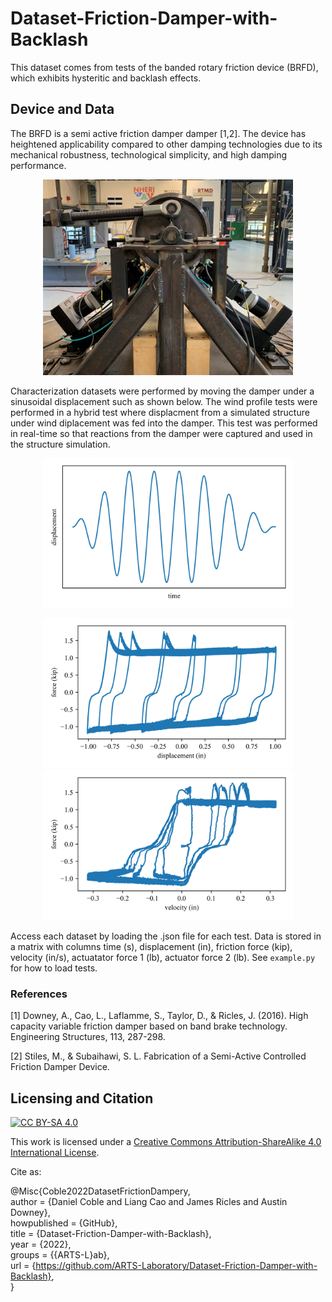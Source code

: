 # Dataset-Friction-Damper-with-Backlash

This dataset comes from tests of the banded rotary friction device (BRFD), which exhibits hysteritic and backlash effects. 

## Device and Data
The BRFD is a semi active friction damper damper [1,2]. The device has heightened applicability compared to other damping
technologies due to its mechanical robustness,
technological simplicity, and high damping
performance.




<p align="center">
<img src="images/friction damper.jpg" alt="Front view of banded rotary friction device" width="400"/> <br> 
</p>

Characterization datasets were performed by moving the damper under a sinusoidal displacement such as shown below. The wind profile tests were performed in a hybrid test where displacment from a simulated structure under wind diplacement was fed into the damper. This test was performed in real-time so that reactions from the damper were captured and used in the structure simulation.
<p align="center">
<img src="images/displacement-profile.png" alt="sinusoidal displacement profile" width="400"/> <br> 
</p>

<p align="center">
<img src="images/force-displacement.png" alt="displacement hysteresis loop from characterization test" width="400"/>
<img src="images/force-velocity.png" alt="velocity hysteresis loop from characterization test" width="400"/>
<br> 
</p>

Access each dataset by loading the .json file for each test. Data is stored in a matrix with columns time (s), displacement (in), friction force (kip), velocity (in/s), actuatator force 1 (lb), actuator force 2 (lb). See `example.py` for how to load tests.

### References

[1] Downey, A., Cao, L., Laflamme, S., Taylor, D., & Ricles, J. (2016). High capacity variable friction damper based on band brake technology. Engineering Structures, 113, 287-298.

[2] Stiles, M., & Subaihawi, S. L. Fabrication of a Semi-Active Controlled Friction Damper Device.

## Licensing and Citation

[![CC BY-SA 4.0][cc-by-sa-shield]][cc-by-sa]

This work is licensed under a
[Creative Commons Attribution-ShareAlike 4.0 International License][cc-by-sa].

[cc-by-sa]: http://creativecommons.org/licenses/by-sa/4.0/
[cc-by-sa-image]: https://licensebuttons.net/l/by-sa/4.0/88x31.png
[cc-by-sa-shield]: https://img.shields.io/badge/License-CC%20BY--SA%204.0-lightgrey.svg


Cite as:

@Misc{Coble2022DatasetFrictionDampery,   
  author = {Daniel Coble and Liang Cao and James Ricles and Austin Downey},   
  howpublished = {GitHub},  
  title  = {Dataset-Friction-Damper-with-Backlash},   
  year   = {2022},  
  groups = {{ARTS-L}ab},    
  url    = {https://github.com/ARTS-Laboratory/Dataset-Friction-Damper-with-Backlash},    
}
